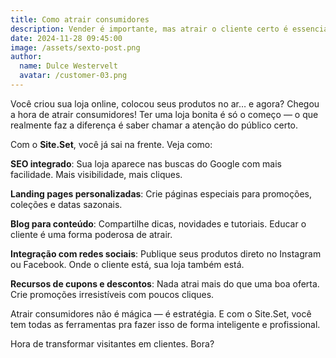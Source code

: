 ```yaml
---
title: Como atrair consumidores
description: Vender é importante, mas atrair o cliente certo é essencial. Descubra como destacar sua loja online e conquistar a atenção do público com estratégias práticas e eficazes.
date: 2024-11-28 09:45:00
image: /assets/sexto-post.png
author:
  name: Dulce Westervelt
  avatar: /customer-03.png
---
```


Você criou sua loja online, colocou seus produtos no ar… e agora? Chegou a hora de atrair consumidores! Ter uma loja bonita é só o começo — o que realmente faz a diferença é saber chamar a atenção do público certo.

Com o **Site.Set**, você já sai na frente. Veja como:

**SEO integrado**: Sua loja aparece nas buscas do Google com mais facilidade. Mais visibilidade, mais cliques.

**Landing pages personalizadas**: Crie páginas especiais para promoções, coleções e datas sazonais.

**Blog para conteúdo**: Compartilhe dicas, novidades e tutoriais. Educar o cliente é uma forma poderosa de atrair.

**Integração com redes sociais**: Publique seus produtos direto no Instagram ou Facebook. Onde o cliente está, sua loja também está.

**Recursos de cupons e descontos**: Nada atrai mais do que uma boa oferta. Crie promoções irresistíveis com poucos cliques.

Atrair consumidores não é mágica — é estratégia. E com o Site.Set, você tem todas as ferramentas pra fazer isso de forma inteligente e profissional.

Hora de transformar visitantes em clientes. Bora?
